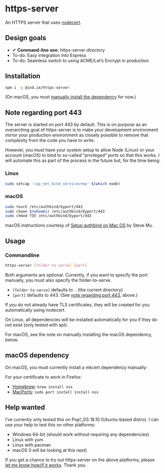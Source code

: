 # https-server

An HTTPS server that uses [nodecert](https://source.ind.ie/hypha/tools/nodecert).

## Design goals

  * ✔ __Command-line use:__ https-server _directory_
  * To-do: Easy integration into Express
  * To-do: Seamless switch to using ACME/Let’s Encrypt in production

## Installation

```sh
npm i -g @ind.ie/https-server
```

(On macOS, you must [manually install the dependency](#macos-dependency) for now.)

## Note regarding port 443

The server is started on port 443 by default. This is on purpose as an overarching goal of https-server is to make your development environment mirror your production environment as closely possible to remove that complexity from the code you have to write. 

However, you must have your system setup to allow Node (Linux) or your account (macOS) to bind to so-called “privileged” ports so that this works. I will automate this as part of the process in the future but, for the time being:

### Linux

```sh
sudo setcap 'cap_net_bind_service=+ep' $(which node)
```

### macOS

```sh
sudo touch /etc/authbind/byport/443
sudo chown $(whoami) /etc/authbind/byport/443
sudo chmod 755 /etc/authbind/byport/443
```

macOS instructions courtesy of [Setup authbind on Mac OS](https://medium.com/@steve.mu.dev/setup-authbind-on-mac-os-6aee72cb828) by Steve Mu.

## Usage

### Commandline

```sh
https-server [folder-to-serve] [port]
```

Both arguments are optional. Currently, if you want to specify the port manually, you must also specify the folder-to-serve.

  * `[folder-to-serve]` defaults to `.` (the current directory)
  * `[port]` defaults to 443. (See [note regarding port 443](#note-regarding-port-443), above.)

If you do not already have TLS certificates, they will be created for you automatically using nodecert.

On Linux, all dependencies will be installed automatically for you if they do not exist (only tested with apt).

For macOS, see the note on manually installing the macOS dependency, below.

## macOS dependency

On macOS, you must currently install a mkcert dependency manually:

For your certificate to work in Firefox:

  * [Homebrew](https://brew.sh/): `brew install nss`
  * [MacPorts](https://www.macports.org/): `sudo port install install nss`

## Help wanted

I’ve currently only tested this on Pop!_OS 18.10 (Ubuntu-based distro). I can use your help to test this on other platforms:

  * Windows 64-bit (should work without requiring any dependencies)
  * Linux with yum
  * Linux with pacman
  * macOS (I will be looking at this next)

If you get a chance to try out https-server on the above platforms, please [let me know how/if it works](https://github.com/indie-mirror/https-server/issues). Thank you.
